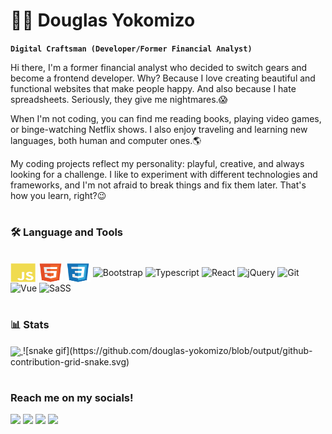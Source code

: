 # 🧗🏻 Douglas Yokomizo

**`Digital Craftsman (Developer/Former Financial Analyst)`**

Hi there, I'm a former financial analyst who decided to switch gears and become a frontend developer. Why? Because I love creating beautiful and functional websites that make people happy. And also because I hate spreadsheets. Seriously, they give me nightmares.😱

When I'm not coding, you can find me reading books, playing video games, or binge-watching Netflix shows. I also enjoy traveling and learning new languages, both human and computer ones.🌎

My coding projects reflect my personality: playful, creative, and always looking for a challenge. I like to experiment with different technologies and frameworks, and I'm not afraid to break things and fix them later. That's how you learn, right?😉
#

### 🛠️ Language and Tools

<div style="display: inline_block"><br>
  <img align="center" alt="Js" height="30" width="40" src="https://raw.githubusercontent.com/devicons/devicon/master/icons/javascript/javascript-plain.svg" />
  <img align="center" alt="HTML" height="30" width="40" src="https://raw.githubusercontent.com/devicons/devicon/master/icons/html5/html5-original.svg" />
  <img align="center" alt="CSS" height="30" width="40" src="https://raw.githubusercontent.com/devicons/devicon/master/icons/css3/css3-original.svg" />
  <img align="center" alt="Bootstrap" height="35" width="40" src="https://cdn.jsdelivr.net/gh/devicons/devicon/icons/bootstrap/bootstrap-original.svg" />
  <img align="center" alt="Typescript" height="30" width="40" src="https://cdn.jsdelivr.net/gh/devicons/devicon/icons/typescript/typescript-original.svg" />
  <img align="center" alt="React" height="30" width="40" src="https://cdn.jsdelivr.net/gh/devicons/devicon/icons/react/react-original.svg" />
  <img align="center" alt="jQuery" height="30" width="40" src="https://cdn.jsdelivr.net/gh/devicons/devicon/icons/jquery/jquery-original.svg" />
  <img align="center" alt="Git" height="30" width="40" src="https://cdn.jsdelivr.net/gh/devicons/devicon/icons/git/git-original.svg" />
  <img align="center" alt="Vue" height="30" width="40" src="https://cdn.jsdelivr.net/gh/devicons/devicon/icons/vuejs/vuejs-original.svg" />
  <img align="center" alt="SaSS" height="30" width="40" src="https://cdn.jsdelivr.net/gh/devicons/devicon/icons/sass/sass-original.svg" />
        
</div>

#

### 📊 Stats
<a href="https://github.com/douglas-yokomizo/github-readme-stats">
  <img height=200 align="center" src="https://github-readme-stats.vercel.app/api?username=douglas-yokomizo&theme=gotham" />
</a>
<a>
  ![snake gif](https://github.com/douglas-yokomizo/blob/output/github-contribution-grid-snake.svg)
</a>

#
 
### Reach me on my socials!
 
<div> 
  <a href="https://instagram.com/doug_yyk" target="_blank"><img src="https://img.shields.io/badge/-Instagram-%23E4405F?style=for-the-badge&logo=instagram&logoColor=white" target="_blank"></a>
 <a href="https://discord.com/users/yokoz#0589" target="_blank"><img src="https://img.shields.io/badge/Discord-7289DA?style=for-the-badge&logo=discord&logoColor=white" target="_blank"></a> 
  <a href = "mailto:yogi.yokomizo@gmail.com"><img src="https://img.shields.io/badge/-Gmail-%23333?style=for-the-badge&logo=gmail&logoColor=white" target="_blank"></a>
  <a href="https://www.linkedin.com/in/yogiyk" target="_blank"><img src="https://img.shields.io/badge/-LinkedIn-%230077B5?style=for-the-badge&logo=linkedin&logoColor=white" target="_blank"></a> 


</div>
